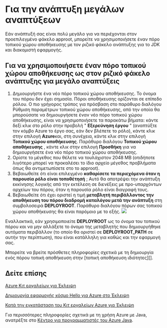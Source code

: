 <properties
    pageTitle="Για την ανάπτυξη μεγάλων αναπτύξεων"
    description="Μάθετε πώς μπορείτε να αναπτύξετε το μεγάλων αναπτύξεων με χρήση του Κιτ εργαλείων Azure για Έκλειψη."
    services=""
    documentationCenter="java"
    authors="rmcmurray"
    manager="wpickett"
    editor=""/>

<tags
    ms.service="multiple"
    ms.workload="na"
    ms.tgt_pltfrm="multiple"
    ms.devlang="Java"
    ms.topic="article"
    ms.date="08/11/2016" 
    ms.author="robmcm"/>

<!-- Legacy MSDN URL = https://msdn.microsoft.com/library/azure/dn268601.aspx -->

# <a name="deploying-large-deployments"></a>Για την ανάπτυξη μεγάλων αναπτύξεων #

Εάν ανάπτυξή σας είναι πολύ μεγάλο για να περιέχονται στον προεπιλεγμένο φάκελο approot, μπορείτε να χρησιμοποιήσετε έναν πόρο τοπικού χώρου αποθήκευσης με τον ριζικό φάκελο ανάπτυξης για το JDK και διακομιστή εφαρμογής.

## <a name="to-use-a-local-storage-resource-as-the-deployment-root-folder-for-large-deployments"></a>Για να χρησιμοποιήσετε έναν πόρο τοπικού χώρου αποθήκευσης ως στον ριζικό φάκελο ανάπτυξης για μεγάλο αναπτύξεις ##

1. Δημιουργήστε ένα νέο πόρο τοπικού χώρου αποθήκευσης. Το όνομα του πόρου δεν έχει σημασία. Πόροι αποθήκευσης ορίζονται σε επίπεδο ρόλου. Ο πιο γρήγορος τρόπος για πρόσβαση στο παράθυρο διαλόγου Ρύθμιση παραμέτρων τοπικού χώρου αποθήκευσης, από την οποία θα μπορούσατε να δημιουργήσετε έναν νέο πόρο τοπικού χώρου αποθήκευσης, είναι να χρησιμοποιήσετε τα παρακάτω βήματα: κάντε δεξί κλικ στο ρόλο στην προβολή " **Εξερεύνηση έργου** " (αναπτύξτε τον κόμβο Azure το έργο σας, εάν δεν βλέπετε το ρόλο), κάντε κλικ στην επιλογή **Azure**και, στη συνέχεια, κάντε κλικ στην επιλογή **Τοπικού χώρου αποθήκευσης**. Παράθυρο διαλόγου **Τοπικού χώρου αποθήκευσης** , κάντε κλικ στην επιλογή **Προσθήκη** για να δημιουργήσετε ένα νέο πόρο τοπικού χώρου αποθήκευσης.
1. Ορίστε το μέγεθος που θέλετε να τουλάχιστον 2048 MB (οτιδήποτε λιγότερο μπορεί να προκαλέσει το ίδιο αρχείο μέγεθος προβλήματα όπως θα αντιμετωπίσετε στο το approot).
1. Βεβαιωθείτε ότι είναι επιλεγμένο **καθαρίσετε τα περιεχόμενα όταν η παρουσία ρόλο είναι τοποθέτησή** ; Αυτό θα αποτρέψει την ανάπτυξη εκκίνησης λογικής από την εκτέλεση σε διενέξεις με προ-υπαρχόντων αρχείων του πόρου, όταν η παρουσία ρόλο είναι διαγραφή τους.
1. Βεβαιωθείτε ότι έχει οριστεί η τιμή **μεταβλητή περιβάλλοντος την αποθήκευση του πόρου διαδρομή καταλόγου μετά την ανάπτυξη** στη συμβολοσειρά **DEPLOYROOT**. Παράθυρο διαλόγου πόρων σας τοπικού χώρου αποθήκευσης θα είναι παρόμοιο με το εξής.
    ![][ic667943]

Εναλλακτικά, εάν χρησιμοποιείτε **DEPLOYROOT** ως το *όνομα* του τοπικού πόρου και να μην αλλάξετε το όνομα της μεταβλητής που δημιουργήθηκε αυτόματα περιβάλλον (το οποίο θα οριστεί σε **DEPLOYROOT_PATH** σε αυτήν την περίπτωση), που είναι κατάλληλη για καθώς και την εφαρμογή σας.

Μπορείτε να βρείτε πρόσθετες πληροφορίες σχετικά με τη δημιουργία ενός πόρου τοπική αποθήκευση στην [τοπική αποθήκευση ιδιότητες][].

## <a name="see-also"></a>Δείτε επίσης ##

[Azure Κιτ εργαλείων για Έκλειψη][]

[Δημιουργία εφαρμογής κόσμο Hello για Azure στο Έκλειψη][]

[Κατά την εγκατάσταση του Κιτ εργαλείων Azure για Έκλειψη][] 

Για περισσότερες πληροφορίες σχετικά με τη χρήση Azure με Java, ανατρέξτε στο [Κέντρο για προγραμματιστές του Azure Java][].

<!-- URL List -->

[Κέντρο για προγραμματιστές του Azure Java]: http://go.microsoft.com/fwlink/?LinkID=699547
[Azure Κιτ εργαλείων για Έκλειψη]: http://go.microsoft.com/fwlink/?LinkID=699529
[Δημιουργία εφαρμογής κόσμο Hello για Azure στο Έκλειψη]: http://go.microsoft.com/fwlink/?LinkID=699533
[Κατά την εγκατάσταση του Κιτ εργαλείων Azure για Έκλειψη]: http://go.microsoft.com/fwlink/?LinkId=699546
[Ιδιότητες τοπικού χώρου αποθήκευσης]: http://go.microsoft.com/fwlink/?LinkID=699525#local_storage_properties

<!-- IMG List -->

[ic667943]: ./media/azure-toolkit-for-eclipse-deploying-large-deployments/ic667943.png
